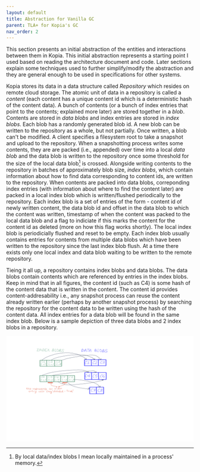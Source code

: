 ```yaml
---
layout: default
title: Abstraction for Vanilla GC
parent: TLA+ for Kopia's GC
nav_order: 2
---
```


This section presents an initial abstraction of the entities and interactions between them in Kopia. This initial abstraction represents a starting point I used based on reading the architecture document and code. Later sections explain some techniques used to further simplify/modify the abstraction and they are general enough to be used in specifications for other systems.

Kopia stores its data in a data structure called *Repository* which resides on remote cloud storage. The atomic unit of data in a repository is called a *content* (each content has a unique content id which is a deterministic hash of the content data). A bunch of contents (or a bunch of index entries that point to the contents; explained more later) are stored together in a *blob*. Contents are stored in *data blobs* and index entries are stored in *index blobs*. Each blob has a randomly generated blob id. A new blob can be written to the repository as a whole, but not partially. Once written, a blob can't be modified. A client specifies a filesystem root to take a snapshot and upload to the repository. When a snapshotting process writes some contents, they are are packed (i.e., appended) over time into a local *data blob* and the data blob is written to the repository once some threshold for the size of the local data blob[^1] is crossed. Alongside writing contents to the repository in batches of approximately blob size, *index blobs*, which contain information about how to find data corresponding to content ids, are written to the repository. When contents are packed into data blobs, correponding index entries (with information about where to find the content later) are packed in a local index blob which is written/flushed periodically to the repository. Each index blob is a set of entries of the form - content id of newly written content, the data blob id and offset in the data blob to which the content was written, timestamp of when the content was packed to the local data blob and a flag to indiciate if this marks the content for the content id as deleted (more on how this flag works shortly). The local index blob is periodicially flushed and reset to be empty. Each index blob usually contains entries for contents from multiple data blobs which have been written to the repository since the last index blob flush. At a time there exists only one local index and data blob waiting to be written to the remote repository.

[^1]: By local data/index blobs I mean locally maintained in a process' memory.

Tieing it all up, a repository contains index blobs and data blobs. The data blobs contain contents which are referenced by entries in the index blobs. Keep in mind that in all figures, the content id (such as C4) is some hash of the content data that is written in the content. The content id provides content-addresability i.e., any snapshot process can reuse the content already written earlier (perhaps by another snapshot process) by searching the repository for the content data to be written using the hash of the content data. All index entries for a data blob will be found in the same index blob. Below is a sample depiction of three data blobs and 2 index blobs in a repository.

![](/assets/images/images.001.png "Organization of contents, index blobs and data blobs")
